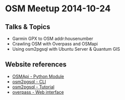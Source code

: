 # OSM Meetup 2014-10-24

## Talks & Topics

- Garmin GPX to OSM addr:housenumber
- Crawling OSM with Overpass and OSMapi
- Using osm2pgsql with Ubuntu Server & Quantum GIS

## Website references

- [OSMApi - Python Module](http://wiki.openstreetmap.org/wiki/Osmapi)
- [osm2pgsql - CLI](http://wiki.openstreetmap.org/wiki/Osm2pgsql)
- [osm2pgsql - Tutorial](https://github.com/osmottawa/osmottawa/blob/master/infrastructure/osm2pgsql.md)
- [overpass - Web interface](http://overpass-turbo.eu/)